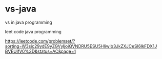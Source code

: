 # vs-java
vs in java programming



leet code java programming



https://leetcode.com/problemset/?sorting=W3sic29ydE9yZGVyIjoiQVNDRU5ESU5HIiwib3JkZXJCeSI6IkFDX1JBVEUifV0%3D&status=AC&page=1
